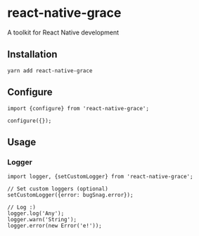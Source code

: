 # react-native-grace
A toolkit for React Native development

## Installation
`yarn add react-native-grace`

## Configure

```flow js
import {configure} from 'react-native-grace';

configure({});
```

## Usage

### Logger
```flow js
import logger, {setCustomLogger} from 'react-native-grace';

// Set custom loggers (optional)
setCustomLogger({error: bugSnag.error});

// Log :)
logger.log('Any');
logger.warn('String');
logger.error(new Error('e!'));
```

